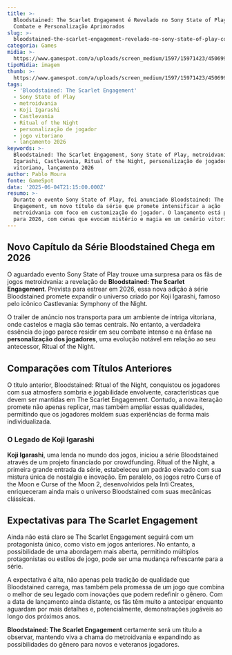 ```yaml
---
title: >-
  Bloodstained: The Scarlet Engagement é Revelado no Sony State of Play com
  Combate e Personalização Aprimorados
slug: >-
  bloodstained-the-scarlet-engagement-revelado-no-sony-state-of-play-com-combate-e-personalizao-aprimorados
categoria: Games
midia: >-
  https://www.gamespot.com/a/uploads/screen_medium/1597/15971423/4506996-screenshot_2025-06-04_at_5.29.56___pm_720.png
tipoMidia: imagem
thumb: >-
  https://www.gamespot.com/a/uploads/screen_medium/1597/15971423/4506996-screenshot_2025-06-04_at_5.29.56___pm_720.png
tags:
  - 'Bloodstained: The Scarlet Engagement'
  - Sony State of Play
  - metroidvania
  - Koji Igarashi
  - Castlevania
  - Ritual of the Night
  - personalização de jogador
  - jogo vitoriano
  - lançamento 2026
keywords: >-
  Bloodstained: The Scarlet Engagement, Sony State of Play, metroidvania, Koji
  Igarashi, Castlevania, Ritual of the Night, personalização de jogador, jogo
  vitoriano, lançamento 2026
author: Pablo Moura
fonte: GameSpot
data: '2025-06-04T21:15:00.000Z'
resumo: >-
  Durante o evento Sony State of Play, foi anunciado Bloodstained: The Scarlet
  Engagement, um novo título da série que promete intensificar a ação
  metroidvania com foco em customização do jogador. O lançamento está previsto
  para 2026, com cenas que evocam mistério e magia em um cenário vitoriano.
---
```

## Novo Capítulo da Série Bloodstained Chega em 2026

O aguardado evento Sony State of Play trouxe uma surpresa para os fãs de jogos metroidvania: a revelação de **Bloodstained: The Scarlet Engagement**. Prevista para estrear em 2026, essa nova adição à série Bloodstained promete expandir o universo criado por Koji Igarashi, famoso pelo icônico Castlevania: Symphony of the Night.

O trailer de anúncio nos transporta para um ambiente de intriga vitoriana, onde castelos e magia são temas centrais. No entanto, a verdadeira essência do jogo parece residir em seu combate intenso e na ênfase na **personalização dos jogadores**, uma evolução notável em relação ao seu antecessor, Ritual of the Night.

## Comparações com Títulos Anteriores

O título anterior, Bloodstained: Ritual of the Night, conquistou os jogadores com sua atmosfera sombria e jogabilidade envolvente, características que devem ser mantidas em The Scarlet Engagement. Contudo, a nova iteração promete não apenas replicar, mas também ampliar essas qualidades, permitindo que os jogadores moldem suas experiências de forma mais individualizada.

### O Legado de Koji Igarashi

**Koji Igarashi**, uma lenda no mundo dos jogos, iniciou a série Bloodstained através de um projeto financiado por crowdfunding. Ritual of the Night, a primeira grande entrada da série, estabeleceu um padrão elevado com sua mistura única de nostalgia e inovação. Em paralelo, os jogos retro Curse of the Moon e Curse of the Moon 2, desenvolvidos pela Inti Creates, enriqueceram ainda mais o universo Bloodstained com suas mecânicas clássicas.

## Expectativas para The Scarlet Engagement

Ainda não está claro se The Scarlet Engagement seguirá com um protagonista único, como visto em jogos anteriores. No entanto, a possibilidade de uma abordagem mais aberta, permitindo múltiplos protagonistas ou estilos de jogo, pode ser uma mudança refrescante para a série.

A expectativa é alta, não apenas pela tradição de qualidade que Bloodstained carrega, mas também pela promessa de um jogo que combina o melhor de seu legado com inovações que podem redefinir o gênero. Com a data de lançamento ainda distante, os fãs têm muito a antecipar enquanto aguardam por mais detalhes e, potencialmente, demonstrações jogáveis ao longo dos próximos anos.

**Bloodstained: The Scarlet Engagement** certamente será um título a observar, mantendo viva a chama do metroidvania e expandindo as possibilidades do gênero para novos e veteranos jogadores.

